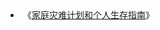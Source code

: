<li>《<a href="https://www.sandiego.gov/sites/default/files/family-disaster-plan-chinese.pdf" title="《家庭灾难计划和个人生存指南》">家庭灾难计划和个人生存指南</a>》</li>
